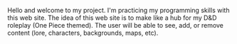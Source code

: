 Hello and welcome to my project. I'm practicing my programming skills with this web site.
The idea of this web site is to make like a hub for my D&D roleplay (One Piece themed).
The user will be able to see, add, or remove content (lore, characters, backgrounds, maps, etc).

